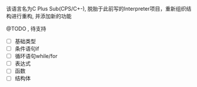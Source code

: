 该语言名为C Plus Sub(CPS/C+-), 脱胎于此前写的Interpreter项目，重新组织结构进行重构, 并添加新的功能

@TODO , 待支持
- [ ] 基础类型
- [ ] 条件语句if
- [ ] 循环语句while/for
- [ ] 表达式
- [ ] 函数
- [ ] 结构体
